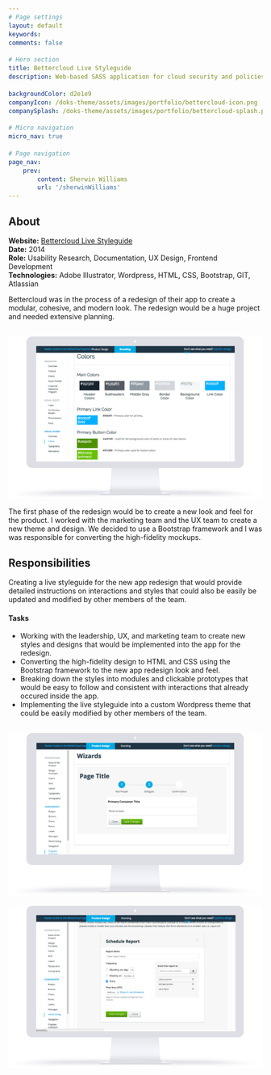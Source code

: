 ```yaml
---
# Page settings
layout: default
keywords:
comments: false

# Hero section
title: Bettercloud Live Styleguide
description: Web-based SASS application for cloud security and policies. 

backgroundColor: d2e1e9
companyIcon: /doks-theme/assets/images/portfolio/bettercloud-icon.png
companySplash: /doks-theme/assets/images/portfolio/bettercloud-splash.png

# Micro navigation
micro_nav: true

# Page navigation
page_nav:
    prev:
        content: Sherwin Williams
        url: '/sherwinWilliams'
---
```

<h2>About</h2>
<p>
<b>Website:</b>  <a href="http://design.bettercloud.com/product/" target="_blank">Bettercloud Live Styleguide</a><br />
<b>Date:</b> 2014<br />
<b>Role:</b> Usability Research, Documentation, UX Design, Frontend Development<br/>
<b>Technologies:</b> Adobe Illustrator, Wordpress, HTML, CSS, Bootstrap, GIT, Atlassian
</p>
<p>Bettercloud was in the process of a redesign of their app to create a modular, cohesive, and modern look. The redesign would be a huge project and needed extensive planning.</p>
<br />
<img src="/doks-theme/assets/images/portfolio/bettercloud-2.png" />
<br />
<p>The first phase of the redesign would be to create a new look and feel for the product. I worked with the marketing team and the UX team to create a new theme and design. We decided to use a Bootstrap framework and I was was responsible for converting the high-fidelity mockups. 
<h2>Responsibilities</h2>
<p>Creating a live styleguide for the new app redesign that would provide detailed instructions on interactions and styles that could also be easily be updated and modified by other members of the team.</p>
<h4>Tasks</h4>
<ul>
<li>Working with the leadership, UX, and marketing team to create new styles and designs that would be implemented into the app for the redesign.</li>
<li>Converting the high-fidelity design to HTML and CSS using the Bootstrap framework to the new app redesign look and feel.</li>
<li>Breaking down the styles into modules and clickable prototypes that would be easy to follow and consistent with interactions that already occured inside the app.</li>
<li>Implementing the live styleguide into a custom Wordpress theme that could be easily modified by other members of the team.</li>
</ul>
<br />
<img src="/doks-theme/assets/images/portfolio/bettercloud-1.png" />
<br />
<br />
<img src="/doks-theme/assets/images/portfolio/bettercloud-3.png" />